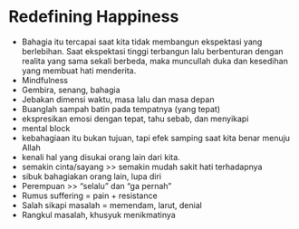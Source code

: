 # Redefining Happiness
- Bahagia itu tercapai saat kita tidak membangun ekspektasi yang berlebihan. Saat ekspektasi tinggi terbangun lalu berbenturan dengan realita yang sama sekali berbeda, maka muncullah duka dan kesedihan yang membuat hati menderita.
- Mindfulness
- Gembira, senang, bahagia
- Jebakan dimensi waktu, masa lalu dan masa depan
- Buanglah sampah batin pada tempatnya (yang tepat)
- ekspresikan emosi dengan tepat, tahu sebab, dan menyikapi
- mental block
- kebahagiaan itu bukan tujuan, tapi efek samping  saat kita benar menuju Allah
- kenali hal yang disukai orang lain dari kita. 
- semakin cinta/sayang >> semakin mudah sakit hati terhadapnya
- sibuk bahagiakan orang lain, lupa diri
- Perempuan >> “selalu” dan “ga pernah”
- Rumus suffering = pain + resistance
- Salah sikapi masalah = memendam, larut, denial
- Rangkul masalah, khusyuk menikmatinya
